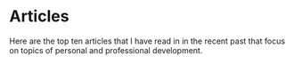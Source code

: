 # Articles

Here are the top ten articles that I have read in in the recent past that focus on topics of personal and professional development. 

